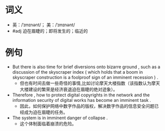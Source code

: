 # 词义
- 英：/ˈɪmɪnənt/； 美：/ˈɪmɪnənt/
- #adj 迫在眉睫的；即将发生的；临近的
# 例句
- But there is also time for brief diversions onto bizarre ground , such as a discussion of the skyscraper index ( which holds that a boom in skyscraper construction is a foolproof sign of an imminent recession ) .
	- 但也有时间去做一些奇怪的事情,比如讨论摩天大楼指数（该指数认为摩天大楼建设的繁荣是经济衰退迫在眉睫的绝对迹象）。
- Therefore , how to protect digital copyrights in the network and the information security of digital works has become an imminent task .
	- 因此，如何保护网络中数字作品的版权，解决数字作品的信息安全问题已经成为迫在眉睫的任务。
- The system is in imminent danger of collapse .
	- 这个体制面临着崩溃的危险。
